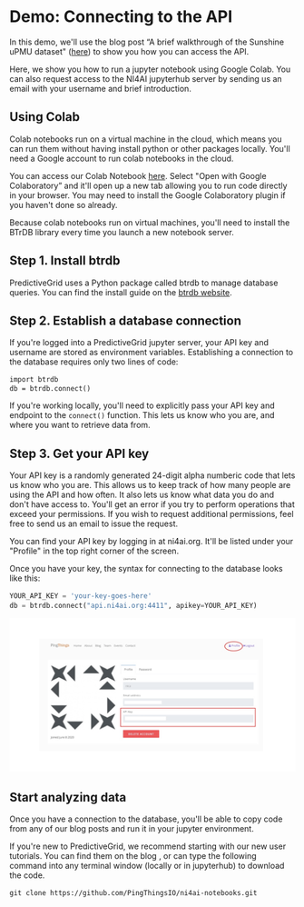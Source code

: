 
# Demo: Connecting to the API

In this demo, we'll use the blog post “A brief walkthrough of the Sunshine uPMU dataset" ([here]()) to show you how you can access the API. 

Here, we show you how to run a jupyter notebook using Google Colab. You can also request access to the NI4AI jupyterhub server by sending us an email with your username and brief introduction.

## Using Colab

Colab notebooks run on a virtual machine in the cloud, which means you can run them without having install python or other packages locally.
You'll need a Google account to run colab notebooks in the cloud.

You can access our Colab Notebook [here](https://drive.google.com/file/d/1DAecP25WQKm9K2LDZgu-s1x8ZKKcPloU/view?usp=sharing). Select "Open with Google Colaboratory” and it'll open up a new tab allowing you to run code directly in your browser. You may need to install the Google Colaboratory plugin if you haven't done so already.

Because colab notebooks run on virtual machines, you'll need to install the BTrDB library every time you launch a new notebook server.

## Step 1. Install btrdb
PredictiveGrid uses a Python package called btrdb to manage database queries. You can find the install guide on the [btrdb website](https://btrdb.readthedocs.io/en/latest/installing.html).


## Step 2. Establish a database connection

If you're logged into a PredictiveGrid jupyter server, your API key and username are stored as environment variables. Establishing a connection to the database requires only two lines of code:

```
import btrdb
db = btrdb.connect()
```

If you're working locally, you'll need to explicitly pass your API key and endpoint to the `connect()` function. This lets us know who you are, and where you want to retrieve data from.

## Step 3. Get your API key

Your API key is a randomly generated 24-digit alpha numberic code that lets us know who you are.
This allows us to keep track of how many people are using the API and how often.
It also lets us know what data you do and don't have access to.
You'll get an error if you try to perform operations that exceed your permissions.
If you wish to request additional permissions, feel free to send us an email to issue the request.

You can find your API key by logging in at ni4ai.org. 
It'll be listed under your "Profile" in the top right corner of the screen.

Once you have your key, the syntax for connecting to the database looks like this:

```python 
YOUR_API_KEY = 'your-key-goes-here'
db = btrdb.connect("api.ni4ai.org:4411", apikey=YOUR_API_KEY)
```


![API KEY](demo-2/apikey.png)


## Start analyzing data
Once you have a connection to the database, you'll be able to copy code from any of our blog posts and run it in your jupyter environment.

If you're new to PredictiveGrid, we recommend starting with our new user tutorials. You can find them on the blog [](here), or can type the following command into any terminal window (locally or in jupyterhub) to download the code.

```
git clone https://github.com/PingThingsIO/ni4ai-notebooks.git
```

